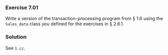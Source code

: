 ### Exercise 7.01

Write a version of the transaction-processing program from &sect; 1.6 using the
`Sales_data` class you defined for the exercises in &sect; 2.6.1.

### Solution

See `1.cc`.
